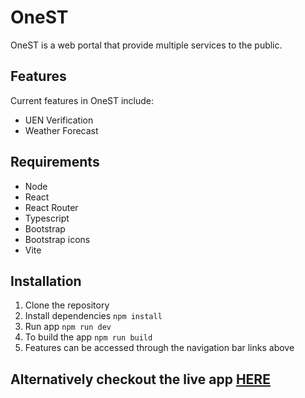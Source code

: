 # OneST

OneST is a web portal that provide multiple services to the public.

## Features

Current features in OneST include:

- UEN Verification
- Weather Forecast

## Requirements

- Node
- React
- React Router
- Typescript
- Bootstrap
- Bootstrap icons
- Vite

## Installation

1. Clone the repository
2. Install dependencies `npm install`
3. Run app `npm run dev`
4. To build the app `npm run build`
5. Features can be accessed through the navigation bar links above

## Alternatively checkout the live app [HERE](https://dxnlu.github.io/oneST/)
